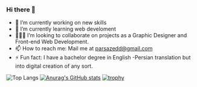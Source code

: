 ### Hi there 👋

<!--
**parsazedd/parsazedd** is a ✨ _special_ ✨ repository because its `README.md` (this file) appears on your GitHub profile.
-->
- 🔭 I’m currently working on new skills
- 🌱 I’m currently learning web develoment
- 👨🏻‍💻 I’m looking to collaborate on projects as a Graphic Designer and Front-end Web Development.
- 📫 How to reach me: Mail me at parsazedd@gmail.com
- ⚡ Fun fact: I have a bachelor degree in English -Persian translation but into digital creation of any sort.

![Top Langs](https://github-readme-stats.vercel.app/api/top-langs/?username=parsazedd&layout=compact)
[![Anurag's GitHub stats](https://github-readme-stats.vercel.app/api?username=parsazedd&theme=swift&show_icons=true)](https://github.com/parsazedd/github-readme-stats)
[![trophy](https://github-profile-trophy.vercel.app/?username=parsazedd&theme=onedark)](https://github.com/parsazedd/github-profile-trophy)
